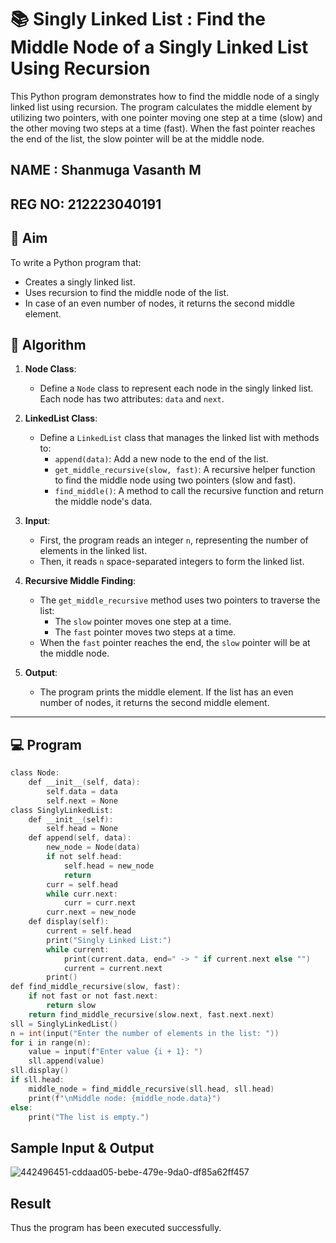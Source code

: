# 📚 Singly Linked List : Find the Middle Node of a Singly Linked List Using Recursion

This Python program demonstrates how to find the middle node of a singly linked list using recursion. The program calculates the middle element by utilizing two pointers, with one pointer moving one step at a time (slow) and the other moving two steps at a time (fast). When the fast pointer reaches the end of the list, the slow pointer will be at the middle node.
## NAME : Shanmuga Vasanth M
## REG NO: 212223040191
## 🎯 Aim

To write a Python program that:
- Creates a singly linked list.
- Uses recursion to find the middle node of the list.
- In case of an even number of nodes, it returns the second middle element.

## 🧠 Algorithm

1. **Node Class**: 
   - Define a `Node` class to represent each node in the singly linked list. Each node has two attributes: `data` and `next`.
   
2. **LinkedList Class**:
   - Define a `LinkedList` class that manages the linked list with methods to:
     - `append(data)`: Add a new node to the end of the list.
     - `get_middle_recursive(slow, fast)`: A recursive helper function to find the middle node using two pointers (slow and fast).
     - `find_middle()`: A method to call the recursive function and return the middle node's data.

3. **Input**:
   - First, the program reads an integer `n`, representing the number of elements in the linked list.
   - Then, it reads `n` space-separated integers to form the linked list.

4. **Recursive Middle Finding**:
   - The `get_middle_recursive` method uses two pointers to traverse the list:
     - The `slow` pointer moves one step at a time.
     - The `fast` pointer moves two steps at a time.
   - When the `fast` pointer reaches the end, the `slow` pointer will be at the middle node.

5. **Output**:
   - The program prints the middle element. If the list has an even number of nodes, it returns the second middle element.

---

## 💻 Program
~~~c
class Node:
    def __init__(self, data):
        self.data = data
        self.next = None
class SinglyLinkedList:
    def __init__(self):
        self.head = None
    def append(self, data):
        new_node = Node(data)
        if not self.head:
            self.head = new_node
            return
        curr = self.head
        while curr.next:
            curr = curr.next
        curr.next = new_node
    def display(self):
        current = self.head
        print("Singly Linked List:")
        while current:
            print(current.data, end=" -> " if current.next else "")
            current = current.next
        print()
def find_middle_recursive(slow, fast):
    if not fast or not fast.next:
        return slow
    return find_middle_recursive(slow.next, fast.next.next)
sll = SinglyLinkedList()
n = int(input("Enter the number of elements in the list: "))
for i in range(n):
    value = input(f"Enter value {i + 1}: ")
    sll.append(value)
sll.display()
if sll.head:
    middle_node = find_middle_recursive(sll.head, sll.head)
    print(f"\nMiddle node: {middle_node.data}")
else:
    print("The list is empty.")
~~~

## Sample Input & Output
![442496451-cddaad05-bebe-479e-9da0-df85a62ff457](https://github.com/user-attachments/assets/db511145-fd65-4363-af4e-643c56dde6e3)

## Result
Thus the program has been executed successfully.


